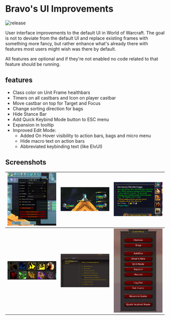 # Bravo's UI Improvements

![release](https://github.com/JonasKnarbakk/BravosUIImprovements/actions/workflows/ci.yml/badge.svg)

User interface improvements to the default UI in World of Warcraft. The goal is not to deviate from the default UI and replace existing frames with something more fancy,
but rather enhance what's already there with features most users might wish was there by default.

All features are optional and if they're not enabled no code related to that feature should be running.

## features

- Class color on Unit Frame healthbars
- Timers on all castbars and Icon on player castbar
- Move castbar on top for Target and Focus
- Change sorting direction for bags
- Hide Stance Bar
- Add Quick Keybind Mode button to ESC menu
- Expansion in tooltip
- Improved Edit Mode:
    - Added On Hover visibility to action bars, bags and micro menu
    - Hide macro text on action bars
    - Abbreviated keybinding text (like ElvUI)

## Screenshots

<table width="100%">
  <tbody>
    <tr>
      <td width="33.33%"><img src="Screenshots/improved_edit_mode.png" title="Improved Edit Mode" alt="Improved Edit Mode"/></td>
      <td width="33.33%"><img src="Screenshots/unitframes_castbars.png" title="UnitFrames & Castbars" alt="UnitFrames & Castbars"/></td>
      <td width="33.33%"><img src="Screenshots/expansion_tooltip.png" title="Expansion in Tooltip" alt="Expansion in Tooltip"/></td>
    </tr>
  </tbody>
  <tbody>
    <tr>
      <td width="33.33%"><img src="Screenshots/abbrev_keybinds.png" title="Abbreviated Keybindings" alt="Abbreviated Keybindings"/></td>
      <td width="33.33%"><img src="Screenshots/toggle_features.png" title="Toggle Features" alt="Toggle Features"/></td>
      <td width="33.33%"><img src="Screenshots/quick_keybind_esc.png" title="Quick Keybind Mode button in ESC menu" alt="Quick Keybind Mode button in ESC menu"/></td>
    </tr>
  </tbody>
</table>
